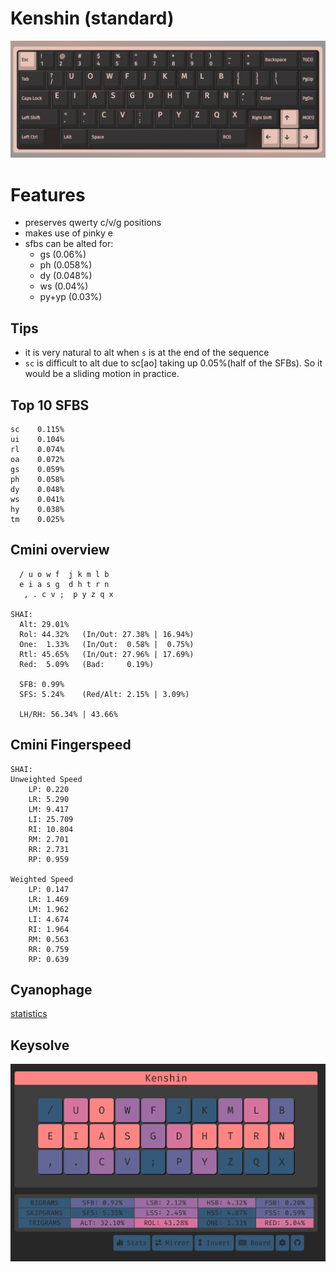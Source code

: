 # Kenshin (standard)

![](./assets/via-kenshin.png)

# Features
- preserves qwerty c/v/g positions
- makes use of pinky e
- sfbs can be alted for:
  - gs (0.06%)
  - ph (0.058%)
  - dy (0.048%)
  - ws (0.04%)
  - py+yp (0.03%)

## Tips
- it is very natural to alt when `s` is at the end of the sequence
- `sc` is difficult to alt due to sc[ao] taking up 0.05%(half of the SFBs). So it would be a sliding motion in practice.
  
  
## Top 10 SFBS

```
sc    0.115%
ui    0.104%
rl    0.074%
oa    0.072%
gs    0.059%
ph    0.058%
dy    0.048%
ws    0.041%
hy    0.038%
tm    0.025%
```

## Cmini overview

```
  / u o w f  j k m l b
  e i a s g  d h t r n
   , . c v ;  p y z q x

SHAI:
  Alt: 29.01%
  Rol: 44.32%   (In/Out: 27.38% | 16.94%)
  One:  1.33%   (In/Out:  0.58% |  0.75%)
  Rtl: 45.65%   (In/Out: 27.96% | 17.69%)
  Red:  5.09%   (Bad:     0.19%)

  SFB: 0.99%
  SFS: 5.24%    (Red/Alt: 2.15% | 3.09%)

  LH/RH: 56.34% | 43.66%
```


## Cmini Fingerspeed

```
SHAI:
Unweighted Speed
    LP: 0.220
    LR: 5.290
    LM: 9.417
    LI: 25.709
    RI: 10.804
    RM: 2.701
    RR: 2.731
    RP: 0.959

Weighted Speed
    LP: 0.147
    LR: 1.469
    LM: 1.962
    LI: 4.674
    RI: 1.964
    RM: 0.563
    RR: 0.759
    RP: 0.639
```


## Cyanophage
[statistics](https://cyanophage.github.io/playground.html?lan=english&layout=%2Fuowfjkmlb-eiasgdhtrn%27%2C.cv%3Bpyzqx%5C%5E&mode=iso)


## Keysolve

![](./assets/keysolve-kenshin.png)
